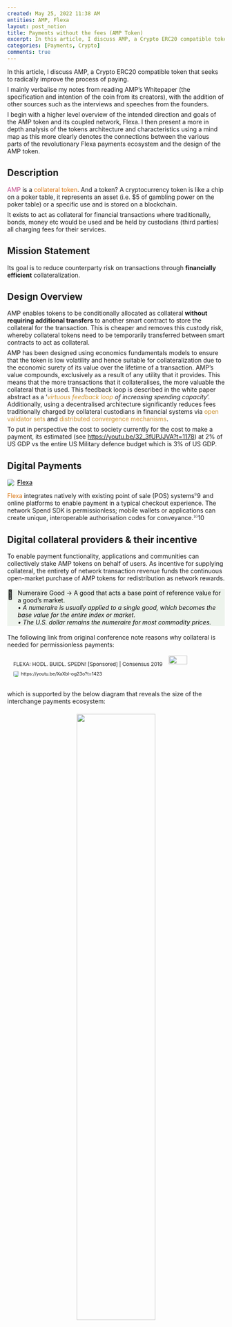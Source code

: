 ```yaml
---
created: May 25, 2022 11:38 AM
entities: AMP, Flexa
layout: post_notion
title: Payments without the fees (AMP Token)
excerpt: In this article, I discuss AMP, a Crypto ERC20 compatible token that seeks to radically improve the process of paying.
categories: [Payments, Crypto]
comments: true
---
```

<html>
<head>
<style>
    figure {
        margin: 1.25em 0;
        page-break-inside: avoid;
    }

    figcaption {
        opacity: 0.5;
        font-size: 85%;
        margin-top: 0.5em;
    }

    mark {
        background-color: transparent;
    }

    .indented {
        padding-left: 1.5em;
    }

    hr {
        background: transparent;
        display: block;
        width: 100%;
        height: 1px;
        visibility: visible;
        border: none;
        border-bottom: 1px solid rgba(55, 53, 47, 0.09);
    }

    img {
        max-width: 100%;
    }

    @media only print {
        img {
            max-height: 100vh;
            object-fit: contain;
        }
    }

    @page {
        margin: 1in;
    }

    .collection-content {
        font-size: 0.875rem;
    }

    .column-list {
        display: flex;
        justify-content: space-between;
    }

    .column {
        padding: 0 1em;
    }

    .column:first-child {
        padding-left: 0;
    }

    .column:last-child {
        padding-right: 0;
    }

    .table_of_contents-item {
        display: block;
        font-size: 0.875rem;
        line-height: 1.3;
        padding: 0.125rem;
    }

    .table_of_contents-indent-1 {
        margin-left: 1.5rem;
    }

    .table_of_contents-indent-2 {
        margin-left: 3rem;
    }

    .table_of_contents-indent-3 {
        margin-left: 4.5rem;
    }

    .table_of_contents-link {
        text-decoration: none;
        opacity: 0.7;
        border-bottom: 1px solid rgba(55, 53, 47, 0.18);
    }

    table,
    th,
    td {
        border: 1px solid rgba(55, 53, 47, 0.09);
        border-collapse: collapse;
    }

    table {
        border-left: none;
        border-right: none;
    }

    th,
    td {
        font-weight: normal;
        padding: 0.25em 0.5em;
        line-height: 1.5;
        min-height: 1.5em;
        text-align: left;
    }

    th {
        color: rgba(55, 53, 47, 0.6);
    }

    ol,
    ul {
        margin: 0;
        margin-block-start: 0.6em;
        margin-block-end: 0.6em;
    }

    li > ol:first-child,
    li > ul:first-child {
        margin-block-start: 0.6em;
    }

    ul > li {
        list-style: disc;
    }

    ul.to-do-list {
        text-indent: -1.7em;
    }

    ul.to-do-list > li {
        list-style: none;
    }

    .to-do-children-checked {
        text-decoration: line-through;
        opacity: 0.375;
    }

    ul.toggle > li {
        list-style: none;
    }

    ul {
        padding-inline-start: 1.7em;
    }

    ul > li {
        padding-left: 0.1em;
    }

    ol {
        padding-inline-start: 1.6em;
    }

    ol > li {
        padding-left: 0.2em;
    }

    .mono ol {
        padding-inline-start: 2em;
    }

    .mono ol > li {
        text-indent: -0.4em;
    }

    .toggle {
        padding-inline-start: 0em;
        list-style-type: none;
    }

    /* Indent toggle children */
    .toggle > li > details {
        padding-left: 1.7em;
    }

    .toggle > li > details > summary {
        margin-left: -1.1em;
    }

    .selected-value {
        display: inline-block;
        padding: 0 0.5em;
        background: rgba(206, 205, 202, 0.5);
        border-radius: 3px;
        margin-right: 0.5em;
        margin-top: 0.3em;
        margin-bottom: 0.3em;
        white-space: nowrap;
    }

    .collection-title {
        display: inline-block;
        margin-right: 1em;
    }

    .simple-table {
        margin-top: 1em;
        font-size: 0.875rem;
        empty-cells: show;
    }
    .simple-table td {
        height: 29px;
        min-width: 120px;
    }

    .simple-table th {
        height: 29px;
        min-width: 120px;
    }

    .simple-table-header-color {
        background: rgb(247, 246, 243);
        color: black;
    }
    .simple-table-header {
        font-weight: 500;
    }

    time {
        opacity: 0.5;
    }

    .icon {
        display: inline-block;
        max-width: 1.2em;
        max-height: 1.2em;
        text-decoration: none;
        vertical-align: text-bottom;
        margin-right: 0.5em;
    }

    img.icon {
        border-radius: 3px;
    }

    .user-icon {
        width: 1.5em;
        height: 1.5em;
        border-radius: 100%;
        margin-right: 0.5rem;
    }

    .user-icon-inner {
        font-size: 0.8em;
    }

    .text-icon {
        border: 1px solid #000;
        text-align: center;
    }

    .page-cover-image {
        display: block;
        object-fit: cover;
        width: 100%;
        max-height: 30vh;
    }

    .page-header-icon {
        font-size: 3rem;
        margin-bottom: 1rem;
    }

    .page-header-icon-with-cover {
        margin-top: -0.72em;
        margin-left: 0.07em;
    }

    .page-header-icon img {
        border-radius: 3px;
    }

    .link-to-page {
        margin: 1em 0;
        padding: 0;
        border: none;
        font-weight: 500;
    }

    p > .user {
        opacity: 0.5;
    }

    td > .user,
    td > time {
        white-space: nowrap;
    }

    input[type="checkbox"] {
        transform: scale(1.5);
        margin-right: 0.6em;
        vertical-align: middle;
    }

    p {
        margin-top: 0.5em;
        margin-bottom: 0.5em;
    }

    .image {
        border: none;
        margin: 1.5em 0;
        padding: 0;
        border-radius: 0;
        text-align: center;
    }

    .code,
    code {
        background: rgba(135, 131, 120, 0.15);
        border-radius: 3px;
        padding: 0.2em 0.4em;
        border-radius: 3px;
        font-size: 85%;
        tab-size: 2;
    }

    code {
        color: #eb5757;
    }

    .code {
        padding: 1.5em 1em;
    }

    .code-wrap {
        white-space: pre-wrap;
        word-break: break-all;
    }

    .code > code {
        background: none;
        padding: 0;
        font-size: 100%;
        color: inherit;
    }

    blockquote {
        font-size: 1.25em;
        margin: 1em 0;
        padding-left: 1em;
        border-left: 3px solid rgb(55, 53, 47);
    }

    .bookmark {
        text-decoration: none;
        max-height: 8em;
        padding: 0;
        display: flex;
        width: 100%;
        align-items: stretch;
    }

    .bookmark-title {
        font-size: 0.85em;
        overflow: hidden;
        text-overflow: ellipsis;
        height: 1.75em;
        white-space: nowrap;
    }

    .bookmark-text {
        display: flex;
        flex-direction: column;
    }

    .bookmark-info {
        flex: 4 1 180px;
        padding: 12px 14px 14px;
        display: flex;
        flex-direction: column;
        justify-content: space-between;
    }

    .bookmark-image {
        width: 33%;
        flex: 1 1 180px;
        display: block;
        position: relative;
        object-fit: cover;
        border-radius: 1px;
    }

    .bookmark-description {
        color: rgba(55, 53, 47, 0.6);
        font-size: 0.75em;
        overflow: hidden;
        max-height: 4.5em;
        word-break: break-word;
    }

    .bookmark-href {
        font-size: 0.75em;
        margin-top: 0.25em;
    }

    .sans { font-family: ui-sans-serif, -apple-system, BlinkMacSystemFont, "Segoe UI", Helvetica, "Apple Color Emoji", Arial, sans-serif, "Segoe UI Emoji", "Segoe UI Symbol"; }
    .code { font-family: "SFMono-Regular", Menlo, Consolas, "PT Mono", "Liberation Mono", Courier, monospace; }
    .serif { font-family: Lyon-Text, Georgia, ui-serif, serif; }
    .mono { font-family: iawriter-mono, Nitti, Menlo, Courier, monospace; }
    .pdf .sans { font-family: Inter, ui-sans-serif, -apple-system, BlinkMacSystemFont, "Segoe UI", Helvetica, "Apple Color Emoji", Arial, sans-serif, "Segoe UI Emoji", "Segoe UI Symbol", 'Twemoji', 'Noto Color Emoji', 'Noto Sans CJK JP'; }
    .pdf:lang(zh-CN) .sans { font-family: Inter, ui-sans-serif, -apple-system, BlinkMacSystemFont, "Segoe UI", Helvetica, "Apple Color Emoji", Arial, sans-serif, "Segoe UI Emoji", "Segoe UI Symbol", 'Twemoji', 'Noto Color Emoji', 'Noto Sans CJK SC'; }
    .pdf:lang(zh-TW) .sans { font-family: Inter, ui-sans-serif, -apple-system, BlinkMacSystemFont, "Segoe UI", Helvetica, "Apple Color Emoji", Arial, sans-serif, "Segoe UI Emoji", "Segoe UI Symbol", 'Twemoji', 'Noto Color Emoji', 'Noto Sans CJK TC'; }
    .pdf:lang(ko-KR) .sans { font-family: Inter, ui-sans-serif, -apple-system, BlinkMacSystemFont, "Segoe UI", Helvetica, "Apple Color Emoji", Arial, sans-serif, "Segoe UI Emoji", "Segoe UI Symbol", 'Twemoji', 'Noto Color Emoji', 'Noto Sans CJK KR'; }
    .pdf .code { font-family: Source Code Pro, "SFMono-Regular", Menlo, Consolas, "PT Mono", "Liberation Mono", Courier, monospace, 'Twemoji', 'Noto Color Emoji', 'Noto Sans Mono CJK JP'; }
    .pdf:lang(zh-CN) .code { font-family: Source Code Pro, "SFMono-Regular", Menlo, Consolas, "PT Mono", "Liberation Mono", Courier, monospace, 'Twemoji', 'Noto Color Emoji', 'Noto Sans Mono CJK SC'; }
    .pdf:lang(zh-TW) .code { font-family: Source Code Pro, "SFMono-Regular", Menlo, Consolas, "PT Mono", "Liberation Mono", Courier, monospace, 'Twemoji', 'Noto Color Emoji', 'Noto Sans Mono CJK TC'; }
    .pdf:lang(ko-KR) .code { font-family: Source Code Pro, "SFMono-Regular", Menlo, Consolas, "PT Mono", "Liberation Mono", Courier, monospace, 'Twemoji', 'Noto Color Emoji', 'Noto Sans Mono CJK KR'; }
    .pdf .serif { font-family: PT Serif, Lyon-Text, Georgia, ui-serif, serif, 'Twemoji', 'Noto Color Emoji', 'Noto Serif CJK JP'; }
    .pdf:lang(zh-CN) .serif { font-family: PT Serif, Lyon-Text, Georgia, ui-serif, serif, 'Twemoji', 'Noto Color Emoji', 'Noto Serif CJK SC'; }
    .pdf:lang(zh-TW) .serif { font-family: PT Serif, Lyon-Text, Georgia, ui-serif, serif, 'Twemoji', 'Noto Color Emoji', 'Noto Serif CJK TC'; }
    .pdf:lang(ko-KR) .serif { font-family: PT Serif, Lyon-Text, Georgia, ui-serif, serif, 'Twemoji', 'Noto Color Emoji', 'Noto Serif CJK KR'; }
    .pdf .mono { font-family: PT Mono, iawriter-mono, Nitti, Menlo, Courier, monospace, 'Twemoji', 'Noto Color Emoji', 'Noto Sans Mono CJK JP'; }
    .pdf:lang(zh-CN) .mono { font-family: PT Mono, iawriter-mono, Nitti, Menlo, Courier, monospace, 'Twemoji', 'Noto Color Emoji', 'Noto Sans Mono CJK SC'; }
    .pdf:lang(zh-TW) .mono { font-family: PT Mono, iawriter-mono, Nitti, Menlo, Courier, monospace, 'Twemoji', 'Noto Color Emoji', 'Noto Sans Mono CJK TC'; }
    .pdf:lang(ko-KR) .mono { font-family: PT Mono, iawriter-mono, Nitti, Menlo, Courier, monospace, 'Twemoji', 'Noto Color Emoji', 'Noto Sans Mono CJK KR'; }
    .highlight-default {
        color: rgba(55, 53, 47, 1);
    }
    .highlight-gray {
        color: rgba(120, 119, 116, 1);
        fill: rgba(120, 119, 116, 1);
    }
    .highlight-brown {
        color: rgba(159, 107, 83, 1);
        fill: rgba(159, 107, 83, 1);
    }
    .highlight-orange {
        color: rgba(217, 115, 13, 1);
        fill: rgba(217, 115, 13, 1);
    }
    .highlight-yellow {
        color: rgba(203, 145, 47, 1);
        fill: rgba(203, 145, 47, 1);
    }
    .highlight-teal {
        color: rgba(68, 131, 97, 1);
        fill: rgba(68, 131, 97, 1);
    }
    .highlight-blue {
        color: rgba(51, 126, 169, 1);
        fill: rgba(51, 126, 169, 1);
    }
    .highlight-purple {
        color: rgba(144, 101, 176, 1);
        fill: rgba(144, 101, 176, 1);
    }
    .highlight-pink {
        color: rgba(193, 76, 138, 1);
        fill: rgba(193, 76, 138, 1);
    }
    .highlight-red {
        color: rgba(212, 76, 71, 1);
        fill: rgba(212, 76, 71, 1);
    }
    .highlight-gray_background {
        background: rgba(241, 241, 239, 1);
    }
    .highlight-brown_background {
        background: rgba(244, 238, 238, 1);
    }
    .highlight-orange_background {
        background: rgba(251, 236, 221, 1);
    }
    .highlight-yellow_background {
        background: rgba(251, 243, 219, 1);
    }
    .highlight-teal_background {
        background: rgba(237, 243, 236, 1);
    }
    .highlight-blue_background {
        background: rgba(231, 243, 248, 1);
    }
    .highlight-purple_background {
        background: rgba(244, 240, 247, 0.8);
    }
    .highlight-pink_background {
        background: rgba(249, 238, 243, 0.8);
    }
    .highlight-red_background {
        background: rgba(253, 235, 236, 1);
    }
    .block-color-default {
        color: inherit;
        fill: inherit;
    }
    .block-color-gray {
        color: rgba(120, 119, 116, 1);
        fill: rgba(120, 119, 116, 1);
    }
    .block-color-brown {
        color: rgba(159, 107, 83, 1);
        fill: rgba(159, 107, 83, 1);
    }
    .block-color-orange {
        color: rgba(217, 115, 13, 1);
        fill: rgba(217, 115, 13, 1);
    }
    .block-color-yellow {
        color: rgba(203, 145, 47, 1);
        fill: rgba(203, 145, 47, 1);
    }
    .block-color-teal {
        color: rgba(68, 131, 97, 1);
        fill: rgba(68, 131, 97, 1);
    }
    .block-color-blue {
        color: rgba(51, 126, 169, 1);
        fill: rgba(51, 126, 169, 1);
    }
    .block-color-purple {
        color: rgba(144, 101, 176, 1);
        fill: rgba(144, 101, 176, 1);
    }
    .block-color-pink {
        color: rgba(193, 76, 138, 1);
        fill: rgba(193, 76, 138, 1);
    }
    .block-color-red {
        color: rgba(212, 76, 71, 1);
        fill: rgba(212, 76, 71, 1);
    }
    .block-color-gray_background {
        background: rgba(241, 241, 239, 1);
    }
    .block-color-brown_background {
        background: rgba(244, 238, 238, 1);
    }
    .block-color-orange_background {
        background: rgba(251, 236, 221, 1);
    }
    .block-color-yellow_background {
        background: rgba(251, 243, 219, 1);
    }
    .block-color-teal_background {
        background: rgba(237, 243, 236, 1);
        color: rgba(10, 10, 10, 1);
    }
    .block-color-blue_background {
        background: rgba(231, 243, 248, 1);
    }
    .block-color-purple_background {
        background: rgba(244, 240, 247, 0.8);
    }
    .block-color-pink_background {
        background: rgba(249, 238, 243, 0.8);
    }
    .block-color-red_background {
        background: rgba(253, 235, 236, 1);
    }
    .select-value-color-pink { background-color: rgba(245, 224, 233, 1); }
    .select-value-color-purple { background-color: rgba(232, 222, 238, 1); }
    .select-value-color-green { background-color: rgba(219, 237, 219, 1); }
    .select-value-color-gray { background-color: rgba(227, 226, 224, 1); }
    .select-value-color-opaquegray { background-color: rgba(255, 255, 255, 0.0375); }
    .select-value-color-orange { background-color: rgba(250, 222, 201, 1); }
    .select-value-color-brown { background-color: rgba(238, 224, 218, 1); }
    .select-value-color-red { background-color: rgba(255, 226, 221, 1); }
    .select-value-color-yellow { background-color: rgba(253, 236, 200, 1); }
    .select-value-color-blue { background-color: rgba(211, 229, 239, 1); }

    .checkbox {
        display: inline-flex;
        vertical-align: text-bottom;
        width: 16;
        height: 16;
        background-size: 16px;
        margin-left: 2px;
        margin-right: 5px;
    }

    .checkbox-on {
        background-image: url("data:image/svg+xml;charset=UTF-8,%3Csvg%20width%3D%2216%22%20height%3D%2216%22%20viewBox%3D%220%200%2016%2016%22%20fill%3D%22none%22%20xmlns%3D%22http%3A%2F%2Fwww.w3.org%2F2000%2Fsvg%22%3E%0A%3Crect%20width%3D%2216%22%20height%3D%2216%22%20fill%3D%22%2358A9D7%22%2F%3E%0A%3Cpath%20d%3D%22M6.71429%2012.2852L14%204.9995L12.7143%203.71436L6.71429%209.71378L3.28571%206.2831L2%207.57092L6.71429%2012.2852Z%22%20fill%3D%22white%22%2F%3E%0A%3C%2Fsvg%3E");
    }

    .checkbox-off {
        background-image: url("data:image/svg+xml;charset=UTF-8,%3Csvg%20width%3D%2216%22%20height%3D%2216%22%20viewBox%3D%220%200%2016%2016%22%20fill%3D%22none%22%20xmlns%3D%22http%3A%2F%2Fwww.w3.org%2F2000%2Fsvg%22%3E%0A%3Crect%20x%3D%220.75%22%20y%3D%220.75%22%20width%3D%2214.5%22%20height%3D%2214.5%22%20fill%3D%22white%22%20stroke%3D%22%2336352F%22%20stroke-width%3D%221.5%22%2F%3E%0A%3C%2Fsvg%3E");
    }

    .responsive-iframe-container {
        position: relative;
        overflow: hidden;
        width: 100%;
        padding-top: 56.25%; /* 16:9 Aspect Ratio (divide 9 by 16 = 0.5625) */
    }

    .responsive-iframe-container>.responsive-iframe {
        position: absolute;
        top: 0;
        left: 0;
        bottom: 0;
        right: 0;
        width: 100%;
        height: 100%;
    }
	
</style>
</head>
<body><article id="43281ec4-c345-4ff8-8e9e-ca924a8fd710" class="page sans">

<div class="page-body"><p id="467c0f06-548e-4282-b092-caa4866df8c0" class="">In this article, I discuss AMP, a Crypto ERC20 compatible token that seeks to radically improve the process of paying.</p><p id="421f5903-3f33-4ddb-8522-9f3b8fa473bf" class="">I mainly verbalise my notes from reading AMP’s Whitepaper (the specification and intention of the coin from its creators), with the addition of other sources such as the interviews and speeches from the founders.</p><p id="c4091779-69d7-46fe-9456-869a4c66ae34" class="">I begin with a higher level overview of the intended direction and goals of the AMP token and its coupled network, Flexa. I then present a more in depth analysis of the tokens architecture and characteristics using a mind map as this more clearly denotes the connections between the various parts of the revolutionary Flexa payments ecosystem and the design of the AMP token.</p><h1 id="dd12e824-768e-450b-bf96-95ee8c36daac" class="">Description</h1><p id="04506ee0-404d-4102-b0b0-67f03d7e0b20" class=""><mark class="highlight-pink">AMP</mark> is a <mark class="highlight-orange">collateral token</mark>. And a token? A cryptocurrency token is like a chip on a poker table, it represents an asset (i.e. $5 of gambling power on the poker table) or a specific use and is stored on a blockchain.</p><p id="a427860c-34bb-4e7d-a617-db97bf9dad08" class="">It exists to act as collateral for financial transactions where traditionally, bonds, money etc would be used and be held by custodians (third parties) all charging fees for their services.</p><h2 id="e4f31af8-2d1b-4139-afb9-3b91320faddc" class="">Mission Statement </h2><p id="b4309d48-f6db-452f-b813-d16aca5b8510" class="">Its goal is to reduce counterparty risk on transactions through <strong>financially efficient</strong> collateralization.</p><h1 id="052c2db3-98b3-4580-9b72-28617e09b698" class="">Design Overview</h1><p id="b9134ca8-bedc-4e25-a89d-d82e703afa88" class="">AMP enables tokens to be conditionally allocated as collateral <strong>without requiring additional transfers</strong> to another smart contract to store the collateral for the transaction. This is cheaper and removes this custody risk, whereby collateral tokens need to be temporarily transferred between smart contracts to act as collateral.</p><p id="a5661101-7ebd-44c4-b377-47401926ac90" class="">AMP has been designed using economics fundamentals models to ensure that the token is low volatility and hence suitable for collateralization due to the economic surety of its value over the lifetime of a transaction. AMP’s value compounds, exclusively as a result of any utility that it provides. This means that the more transactions that it collateralises, the more valuable the collateral that is used. This feedback loop is described in the white paper abstract as a ‘<mark class="highlight-yellow"><em>virtuous feedback loop</em></mark><em> of increasing spending capacity</em>’. Additionally, using a decentralised architecture significantly reduces fees traditionally charged by collateral custodians in financial systems via <mark class="highlight-yellow">open validator sets</mark> and <mark class="highlight-yellow">distributed convergence mechanisms</mark>.</p><p id="118aa936-c028-405a-8f36-8e8ebeeb7e4a" class="">To put in perspective the cost to society currently for the cost to make a payment, its estimated (see <a href="https://youtu.be/32_3fUPJJVA?t=1178">https://youtu.be/32_3fUPJJVA?t=1178</a>) at 2% of US GDP vs the entire US Military defence budget which is 3% of US GDP.</p><h1 id="4aab2d94-13a5-410b-bca3-d8e2b681c325" class="">Digital Payments</h1><figure id="87a0689f-5e6a-4a04-93bd-c13486e02428" class="link-to-page"><a href="https://www.notion.so/Flexa-87a0689f5e6a4a0493bdc13486e02428"><img class="icon" src="https://flexa.network/favicon-32x32.png?v=6605a38c3c1982c90dd3353d4c43250e"/>Flexa</a></figure><p id="015a8809-b91f-4353-810e-6dcf3605387f" class=""><mark class="highlight-orange">Flexa</mark> integrates natively with existing point of sale (POS) systems<style>@import url('https://cdnjs.cloudflare.com/ajax/libs/KaTeX/0.13.2/katex.min.css')</style><span data-token-index="0" contenteditable="false" class="notion-text-equation-token" style="user-select:all;-webkit-user-select:all;-moz-user-select:all"><span></span><span><span class="katex"><span class="katex-mathml"><math xmlns="http://www.w3.org/1998/Math/MathML"><semantics><mrow><msup><mrow></mrow><mn>9</mn></msup></mrow><annotation encoding="application/x-tex">^{9}</annotation></semantics></math></span><span class="katex-html" aria-hidden="true"><span class="base"><span class="strut" style="height:0.8141079999999999em;vertical-align:0em;"></span><span class="mord"><span></span><span class="msupsub"><span class="vlist-t"><span class="vlist-r"><span class="vlist" style="height:0.8141079999999999em;"><span style="top:-3.063em;margin-right:0.05em;"><span class="pstrut" style="height:2.7em;"></span><span class="sizing reset-size6 size3 mtight"><span class="mord mtight"><span class="mord mtight">9</span></span></span></span></span></span></span></span></span></span></span></span></span><span>﻿</span></span> and online platforms to enable payment in a typical checkout experience. The network Spend SDK is permissionless; mobile wallets or applications can create unique, interoperable authorisation codes for conveyance.<style>@import url('https://cdnjs.cloudflare.com/ajax/libs/KaTeX/0.13.2/katex.min.css')</style><span data-token-index="0" contenteditable="false" class="notion-text-equation-token" style="user-select:all;-webkit-user-select:all;-moz-user-select:all"><span></span><span><span class="katex"><span class="katex-mathml"><math xmlns="http://www.w3.org/1998/Math/MathML"><semantics><mrow><msup><mrow></mrow><mn>10</mn></msup></mrow><annotation encoding="application/x-tex">^{10}</annotation></semantics></math></span><span class="katex-html" aria-hidden="true"><span class="base"><span class="strut" style="height:0.8141079999999999em;vertical-align:0em;"></span><span class="mord"><span></span><span class="msupsub"><span class="vlist-t"><span class="vlist-r"><span class="vlist" style="height:0.8141079999999999em;"><span style="top:-3.063em;margin-right:0.05em;"><span class="pstrut" style="height:2.7em;"></span><span class="sizing reset-size6 size3 mtight"><span class="mord mtight"><span class="mord mtight">10</span></span></span></span></span></span></span></span></span></span></span></span></span><span>﻿</span></span></p><h2 id="99ef855b-f868-4cc5-be9d-72251588fa4b" class="">Digital collateral providers &amp; their incentive</h2><p id="e67b047f-1b75-45da-affa-68391927fe62" class="">To enable payment functionality, applications and communities can collectively stake AMP tokens on behalf of users. As incentive for supplying collateral, the entirety of network transaction revenue funds the continuous open-market purchase of AMP tokens for redistribution as network rewards.
</p><figure class="block-color-teal_background callout" style="white-space:pre-wrap;display:flex" id="f58a9a96-5738-4257-99a9-d67d692aec33"><div style="font-size:1.5em"><span class="icon">📘</span></div><div style="width:100%">Numeraire Good → A good that acts a base point of reference value for a good’s market.
• <em>A numeraire is usually applied to a single good, which becomes the base value for the entire index or market.
• The U.S. dollar remains the numeraire for most commodity prices.</em></div></figure><p id="ae49f75d-6755-41b1-a7ff-69660692a54a" class="">The following link from original conference note reasons why collateral is needed for permissionless payments:</p>
<figure id="368d5b6e-c0c6-4232-86bf-36a0836483c5"><a href="https://youtu.be/XaXbl-og23o?t=1423" class="bookmark source"><div class="bookmark-info"><div class="bookmark-text"><div class="bookmark-title">FLEXA: HODL. BUIDL. SPEDN! [Sponsored] | Consensus 2019</div></div><div class="bookmark-href"><img src="https://www.google.com/favicon.ico" class="icon bookmark-icon"/>https://youtu.be/XaXbl-og23o?t=1423</div></div><img src="https://i.ytimg.com/vi/XaXbl-og23o/hqdefault.jpg" class="bookmark-image"/></a></figure>
<p>which is supported by the below diagram that reveals the size of the interchange payments ecosystem:</p>
<figure id="93575bb7-fd2d-4b26-bf90-c07690c36770" class="image"><a href="point-of-sale.png"><img style="width:60%" src="point-of-sale.png"/></a></figure>
<h1 id="7ee7dbba-d6d4-4ef9-bf1e-36113dc9ca11" class="">AMP token description</h1><p id="f1e736ee-0c88-40c7-8c7d-674806dfb48c" class="">AMP resembles a rudimentary token in that balances are assigned to Ethereum addresses, but the <mark class="highlight-pink">tokens also belong to a particular 32-byte partition</mark> which effectively serves as a second-dimension in the distribution array of the balances. (i.e. we can see how much token there is for a particular <mark class="highlight-pink">ethereum address</mark>, but we can also see how much token there is on any specified address to a <mark class="highlight-pink">32-byte partition of memory</mark>.</p><p id="2d839d40-ff86-43ea-847d-40ce5fded654" class="">AMP supports transfers between addresses and partitions through the <code>transferByPartition</code>
function, and includes the <code>approveByPartition</code> function that authorises an address to transfer
tokens on behalf of the caller, but only from a particular partition.</p><p id="5b8bfe7f-7f82-4c84-8a47-0f38906f8ea0" class="">For backwards compatibility of the ERC20 token, the token must support the <code>transfer</code> and <code>approve</code> contract functions. To do this, it uses the <mark class="highlight-pink">zero partition</mark> (”default partition”) with address of x0.</p><p id="75658f84-7adf-4e29-9da6-6aeab9a6b63b" class="">We can think of partition as its location on the chain storage and address as the address of the ethereum wallet holding it perhaps.</p><figure id="a36ebc3d-56e4-4715-9732-d98a574f414b" class="image"><a href="partition-semantics.png"><img style="width:1192px" src="partition-semantics.png"/></a></figure><p id="998cd211-95a2-4be6-ab56-1a17267c8352" class="">For every transfer, 2 events are emitted from the smart contract so that balances can be tracked off the chain too (i.e. without having to aggregate all transactions since genesis block to know balances). These events are:</p><ul id="d15b5ef4-fafe-433a-9369-1749c070806c" class="bulleted-list"><li style="list-style-type:disc"><code>Transfer</code> containing the to, from address and the amount</li></ul><ul id="48bf111e-8c76-45ac-af93-8053aea4e2b0" class="bulleted-list"><li style="list-style-type:disc"><code>TransferByPartition</code> contains the same data as Transfer, as well as the to and from
partitions and any metadata or operatorData parameters.</li></ul>
<h2 id="56fa149b-c3d6-455f-83c6-c8438da0c014" class="">AMP’s Unique Differentiator</h2><p id="6418a8fd-eddb-4cab-aabc-c058ac2e27cc" class="">The partition. I go into depth on what this is and why it is so powerful in the next section that links together all aspects of the design. For developers, the key interface is:</p><figure class="block-color-gray_background callout" style="white-space:pre-wrap;display:flex" id="a85ba2da-c883-4cb3-9ae6-ab8b3bf86755"><div style="font-size:1.5em"><span class="icon">🤔</span></div><div style="width:100%"><code>IAmpPartitionStrategyValidator</code></div></figure><p id="1aebec57-4c27-4f67-9367-135bc7c501d5" class="">
</p><h1 id="690f019c-9095-4c16-a11d-313171499321" class="block-color-purple">In-depth Architecture Evaluation</h1><p id="f434af4e-91e6-4716-abde-fb2ddbc3277b" class="">The below is an in depth look at the architecture of the AMP token as described in the AMP Whitepaper. It reiterates the implementation description of the AMP token that we have just covered. The graph then goes into far more detail answering questions such as “<em>Why is the AMP token has this design?</em>”, “<em>How does this tie in to the Flexa payments pipe network?</em>” and “<em>How can blockchain DApp developers leverage the functionality of the AMP token (contract) for their own use-cases and applications in the payments ecosystem?</em>”.</p>

<div class="responsive-iframe-container"><iframe class="responsive-iframe" style="border:none" src="https://whimsical.com/embed/TM67rPRGs5boowrueSZ2oN@2Ux7TurymMZ8y6zPcGwk"></iframe></div>

<p id="47797c0e-cff5-4bfd-86fa-c523e05317ae" class="">The next section displays an overview of the different participants in a payments network and how they interact with one another. This is useful for understanding the role of the Flexa network and its AMP token in the worldwide payments ecosystem.</p>

<div class="responsive-iframe-container"><iframe class="responsive-iframe" style="border:none" src="https://whimsical.com/embed/M7bqDoDFCJrh7WsumZ8ck2"></iframe></div>
<br>
<h1 id="940037ab-b27a-4111-9d4c-4d95e024eb30" class="">Closing thoughts</h1><p id="b8133eee-8687-4398-bb37-fc2d0feed6e1" class="">Adoption of the payments network, Flexa, analysed in this article results in the following key benefits to end users of payments ecosystems:</p><ol type="1" id="7bc0ffd4-3e20-420c-81e3-c1ee09156341" class="numbered-list" start="1"><li>A significant cost saving as a result of not requiring the extensive interchange network currently operated by our financial system.</li></ol><ol type="1" id="c94c6469-43d3-4f0f-88d5-138e99fa7b69" class="numbered-list" start="2"><li>A reduction in some of the security risks associated with payments infrastructure due to decentralised design patterns and requirements of the Flexa network and AMP contract.</li></ol><ol type="1" id="bb2dd1ca-6713-48c4-8387-e6deaf356098" class="numbered-list" start="3"><li>A wider range of exchangeable assets to choose from when purchasing goods for consumers or when receiving payments for goods for merchants.</li></ol><p id="640ee147-d4bc-48b1-aca5-75e0a95de22b" class="">
</p>

</div>
</article>
</body>
</html>